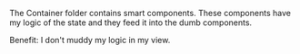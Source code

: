 The Container folder contains smart components. These components have my logic of the state and they feed it into the dumb components.

Benefit: I don't muddy my logic in my view.

